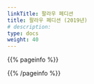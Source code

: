 ```yaml
---
linkTitle: 팔라우 페디션
title: 팔라우 페디션 (2019년)
# description: 
type: docs
weight: 40
---
```


{{% pageinfo %}}

{{% /pageinfo %}} 
